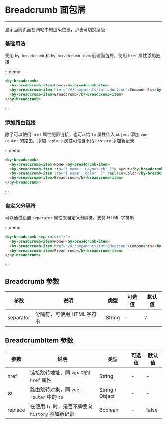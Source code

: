 
# Breadcrumb 面包屑

----

显示当前页面在网站中的层级位置，点击可切换层级

### 基础用法

使用 `by-breadcrumb` 和 `by-breadcrumb-item` 创建面包屑，使用 `href` 属性添加链接

:::demo
```html
<by-breadcrumb>
  <by-breadcrumb-item>Home</by-breadcrumb-item>
  <by-breadcrumb-item href="/#/components/introduction">Components</by-breadcrumb-item>
  <by-breadcrumb-item>Breadcrumb</by-breadcrumb-item>
</by-breadcrumb>
```
:::

### 添加路由链接

除了可以使用 `href` 属性配置链接，也可以给 `to` 属性传入 `object` 添加 `vue-router` 的路由。添加 `replace` 属性可设置不给 `history` 添加新记录

:::demo
```html
<by-breadcrumb>
  <by-breadcrumb-item>Home</by-breadcrumb-item>
  <by-breadcrumb-item :to="{ name: 'Layout-zh' }">Layout</by-breadcrumb-item>
  <by-breadcrumb-item :to="{ name: 'color' }" replace>Color</by-breadcrumb-item>
  <by-breadcrumb-item>Breadcrumb</by-breadcrumb-item>
</by-breadcrumb>
```
:::

### 自定义分隔符

可以通过设置 `separator` 属性来自定义分隔符，支持 HTML 字符串

:::demo
```html
<by-breadcrumb separator=">">
  <by-breadcrumb-item>Home</by-breadcrumb-item>
  <by-breadcrumb-item href="/#/components/introduction">Components</by-breadcrumb-item>
  <by-breadcrumb-item>Breadcrumb</by-breadcrumb-item>
</by-breadcrumb>
```
:::


## Breadcrumb 参数

| 参数      | 说明          | 类型      | 可选值                           | 默认值  |
|---------- |-------------- |---------- |--------------------------------  |-------- |
| separator | 分隔符，可使用 HTML 字符串 | String | - | `/` |

## BreadcrumbItem 参数

| 参数      | 说明          | 类型      | 可选值                           | 默认值  |
|---------- |-------------- |---------- |--------------------------------  |-------- |
| href | 链接跳转地址，同 `<a>` 中的 `href` 属性 | String | - | - |
| to | 路由跳转对象，同 `vue-router` 中的 `to` | String / Object | - | - |
| replace | 在使用 `to` 时，是否不需要向 `history` 添加新记录 | Boolean | - | false |
